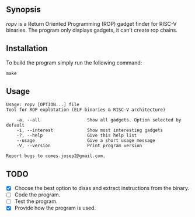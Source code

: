 ## Synopsis

_ropv_ is a Return Oriented Programming (ROP) gadget finder for RISC-V binaries. The program only displays gadgets, it can't create rop chains.

## Installation

To build the program simply run the following command:

    make

## Usage

    Usage: ropv [OPTION...] file
    Tool for ROP explotation (ELF binaries & RISC-V architecture)

        -a, --all                  Show all gadgets. Option selected by default
        -i, --interest             Show most interesting gadgets
        -?, --help                 Give this help list
        --usage                    Give a short usage message
        -V, --version              Print program version

    Report bugs to comes.josep2@gmail.com.

## TODO

- [x] Choose the best option to disas and extract instructions from the binary.
- [ ] Code the program.
- [ ] Test the program.
- [x] Provide how the program is used.
